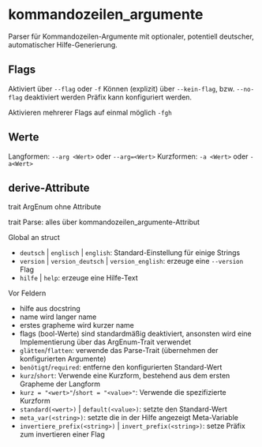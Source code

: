 # kommandozeilen_argumente

Parser für Kommandozeilen-Argumente mit optionaler, potentiell deutscher, automatischer Hilfe-Generierung.

## Flags

Aktiviert über `--flag` oder `-f`
Können (explizit) über `--kein-flag`, bzw. `--no-flag` deaktiviert werden
Präfix kann konfiguriert werden.

Aktivieren mehrerer Flags auf einmal möglich `-fgh`

## Werte

Langformen: `--arg <Wert>` oder `--arg=<Wert>`
Kurzformen: `-a <Wert>` oder `-a<Wert>`

## derive-Attribute

trait ArgEnum ohne Attribute

trait Parse: alles über kommandozeilen_argumente-Attribut

Global an struct

- `deutsch` | `englisch` | `english`: Standard-Einstellung für einige Strings
- `version` | `version_deutsch` | `version_english`: erzeuge eine `--version` Flag
- `hilfe` | `help`: erzeuge eine Hilfe-Text

Vor Feldern

- hilfe aus docstring
- name wird langer name
- erstes grapheme wird kurzer name
- flags (bool-Werte) sind standardmäßig deaktiviert,
    ansonsten wird eine Implementierung über das ArgEnum-Trait verwendet
- `glätten`/`flatten`: verwende das Parse-Trait (übernehmen der konfigurierten Argumente)
- `benötigt`/`required`: entferne den konfigurierten Standard-Wert
- `kurz`/`short`: Verwende eine Kurzform, bestehend aus dem ersten Grapheme der Langform
- `kurz = "<wert>"`/`short = "<value>"`: Verwende die spezifizierte Kurzform
- `standard(<wert>)` | `default(<value>)`: setzte den Standard-Wert
- `meta_var(<string>)`: setzte die in der Hilfe angezeigt Meta-Variable
- `invertiere_prefix(<string>)` | `invert_prefix(<string>)`: setze Präfix zum invertieren einer Flag

